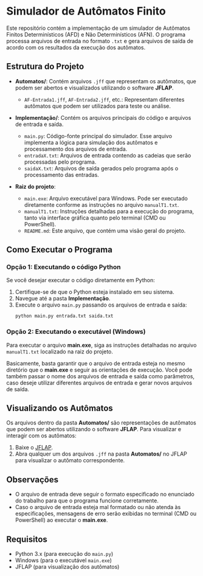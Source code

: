 # Simulador de Autômatos Finito

Este repositório contém a implementação de um simulador de Autômatos Finitos Determinísticos (AFD) e Não Determinísticos (AFN). O programa processa arquivos de entrada no formato `.txt` e gera arquivos de saída de acordo com os resultados da execução dos autômatos.

## Estrutura do Projeto

- **Automatos/**: Contém arquivos `.jff` que representam os autômatos, que podem ser abertos e visualizados utilizando o software **JFLAP**.
  - `AF-Entrada1.jff`, `AF-Entrada2.jff`, etc.: Representam diferentes autômatos que podem ser utilizados para teste ou análise.

- **Implementação/**: Contém os arquivos principais do código e arquivos de entrada e saída.
  - `main.py`: Código-fonte principal do simulador. Esse arquivo implementa a lógica para simulação dos autômatos e processamento dos arquivos de entrada.
  - `entradaX.txt`: Arquivos de entrada contendo as cadeias que serão processadas pelo programa.
  - `saidaX.txt`: Arquivos de saída gerados pelo programa após o processamento das entradas.

- **Raiz do projeto**:
  - `main.exe`: Arquivo executável para Windows. Pode ser executado diretamente conforme as instruções no arquivo `manualT1.txt`.
  - `manualT1.txt`: Instruções detalhadas para a execução do programa, tanto via interface gráfica quanto pelo terminal (CMD ou PowerShell).
  - `README.md`: Este arquivo, que contém uma visão geral do projeto.

## Como Executar o Programa

### Opção 1: Executando o código Python

Se você desejar executar o código diretamente em Python:

1. Certifique-se de que o Python esteja instalado em seu sistema.
2. Navegue até a pasta **Implementação**.
3. Execute o arquivo `main.py` passando os arquivos de entrada e saída:
   ```bash
   python main.py entrada.txt saida.txt
   ```

### Opção 2: Executando o executável (Windows)

Para executar o arquivo **main.exe**, siga as instruções detalhadas no arquivo `manualT1.txt` localizado na raiz do projeto.

Basicamente, basta garantir que o arquivo de entrada esteja no mesmo diretório que o **main.exe** e seguir as orientações de execução. Você pode também passar o nome dos arquivos de entrada e saída como parâmetros, caso deseje utilizar diferentes arquivos de entrada e gerar novos arquivos de saída.

## Visualizando os Autômatos

Os arquivos dentro da pasta **Automatos/** são representações de autômatos que podem ser abertos utilizando o software **JFLAP**. Para visualizar e interagir com os autômatos:

1. Baixe o [JFLAP](https://www.jflap.org/).
2. Abra qualquer um dos arquivos `.jff` na pasta **Automatos/** no JFLAP para visualizar o autômato correspondente.

## Observações

- O arquivo de entrada deve seguir o formato especificado no enunciado do trabalho para que o programa funcione corretamente.
- Caso o arquivo de entrada esteja mal formatado ou não atenda às especificações, mensagens de erro serão exibidas no terminal (CMD ou PowerShell) ao executar o **main.exe**.
  
## Requisitos

- Python 3.x (para execução do `main.py`)
- Windows (para o executável `main.exe`)
- JFLAP (para visualização dos autômatos)